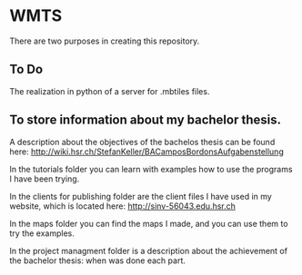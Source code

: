WMTS
====

There are two purposes in creating this repository.

## To Do

The realization in python of a server for .mbtiles files.


## To store information about my bachelor thesis. 

A description about the objectives of the bachelos thesis can be found here: http://wiki.hsr.ch/StefanKeller/BACamposBordonsAufgabenstellung

In the tutorials folder you can learn with examples how to use the programs I have been trying.

In the clients for publishing folder are the client files I have used in my website, which is located here: http://sinv-56043.edu.hsr.ch

In the maps folder you can find the maps I made, and you can use them to try the examples.

In the project managment folder is a description about the achievement of the bachelor thesis: when was done each part.

